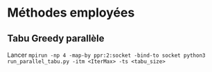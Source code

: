 # Méthodes employées

## Tabu Greedy parallèle

Lancer ``mpirun -np 4 -map-by ppr:2:socket -bind-to socket python3 run_parallel_tabu.py -itm <IterMax> -ts <tabu_size>``
